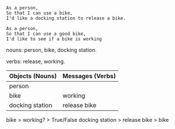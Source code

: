 ```
As a person,
So that I can use a bike,
I'd like a docking station to release a bike.

As a person,
So that I can use a good bike,
I'd like to see if a bike is working
```

nouns: person, bike, docking station.

verbs: release, working.

Objects (Nouns)  | Messages (Verbs)
------------- | -------------
person |
bike | working
docking station | release bike

bike > working? > True/False
docking station > release bike > bike
